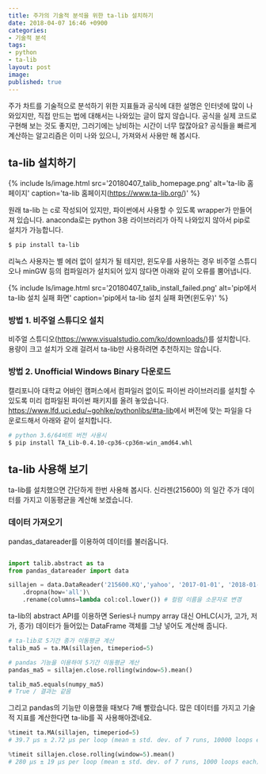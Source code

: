 ```yaml
---
title: 주가의 기술적 분석을 위한 ta-lib 설치하기
date: 2018-04-07 16:46 +0900
categories:
- 기술적 분석
tags:
- python
- ta-lib
layout: post
image: 
published: true
---
```



주가 차트를 기술적으로 분석하기 위한 지표들과 공식에 대한 설명은 인터넷에 많이 나와있지만, 직접 만드는 법에 대해서는 나와있는 글이 많지 않습니다. 공식을 실제 코드로 구현해 보는 것도 좋지만, 그러기에는 낭비하는 시간이 너무 많잖아요? 공식들을 빠르게 계산하는 알고리즘은 이미 나와 있으니, 가져와서 사용만 해 봅시다.

## ta-lib 설치하기

{% include ls/image.html
   src='20180407_talib_homepage.png'
   alt='ta-lib 홈페이지'
   caption='ta-lib 홈페이지(<a href="https://www.ta-lib.org/">https://www.ta-lib.org/</a>)' %}

원래 ta-lib 는 c로 작성되어 있지만, 파이썬에서 사용할 수 있도록 wrapper가 만들어져 있습니다. anaconda로는 python 3용 라이브러리가 아직 나와있지 않아서 pip로 설치가 가능합니다.

```bash
$ pip install ta-lib
```

리눅스 사용자는 별 에러 없이 설치가 될 테지만, 윈도우를 사용하는 경우 비주얼 스튜디오나 minGW 등의 컴파일러가 설치되어 있지 않다면 아래와 같이 오류를 뿜어냅니다.

{% include ls/image.html
   src='20180407_talib_install_failed.png'
   alt='pip에서 ta-lib 설치 실패 화면'
   caption='pip에서 ta-lib 설치 실패 화면(윈도우)' %}

### 방법 1. 비주얼 스튜디오 설치

비주얼 스튜디오(<https://www.visualstudio.com/ko/downloads/>)를 설치합니다. 용량이 크고 설치가 오래 걸려서 ta-lib만 사용하려면 추천하지는 않습니다.

### 방법 2. Unofficial Windows Binary 다운로드

캘리포니아 대학교 어바인 캠퍼스에서 컴파일러 없이도 파이썬 라이브러리를 설치할 수 있도록 미리 컴파일된 파이썬 패키지를 올려 놓았습니다. <https://www.lfd.uci.edu/~gohlke/pythonlibs/#ta-lib>에서 버전에 맞는 파일을 다운로드해서 아래와 같이 설치합니다.

```bash
# python 3.6/64비트 버전 사용시
$ pip install TA_Lib-0.4.10-cp36-cp36m-win_amd64.whl
```

## ta-lib 사용해 보기

ta-lib를 설치했으면 간단하게 한번 사용해 봅시다. 신라젠(215600) 의 일간 주가 데이터를 가지고 이동평균을 계산해 보겠습니다.

### 데이터 가져오기

pandas_datareader를 이용하여 데이터를 불러옵니다. 

```python

import talib.abstract as ta
from pandas_datareader import data

sillajen = data.DataReader('215600.KQ','yahoo', '2017-01-01', '2018-01-31')\
    .dropna(how='all')\
    .rename(columns=lambda col:col.lower()) # 컬럼 이름을 소문자로 변경
```

ta-lib의 abstract API를 이용하면 Series나 numpy array 대신 OHLC(시가, 고가, 저가, 종가) 데이터가 들어있는 DataFrame 객체를 그냥 넣어도 계산해 줍니다.

```python
# ta-lib로 5기간 종가 이동평균 계산
talib_ma5 = ta.MA(sillajen, timeperiod=5)

# pandas 기능을 이용하여 5기간 이동평균 계산
pandas_ma5 = sillajen.close.rolling(window=5).mean() 

talib_ma5.equals(numpy_ma5)
# True / 결과는 같음  
```

그리고 pandas의 기능만 이용했을 때보다 7배 빨랐습니다. 많은 데이터를 가지고 기술적 지표를 계산한다면 ta-lib를 꼭 사용해아겠네요.

```python
%timeit ta.MA(sillajen, timeperiod=5)
# 39.7 µs ± 2.72 µs per loop (mean ± std. dev. of 7 runs, 10000 loops each)

%timeit sillajen.close.rolling(window=5).mean()
# 280 µs ± 19 µs per loop (mean ± std. dev. of 7 runs, 1000 loops each)
```

